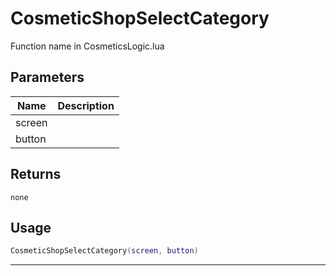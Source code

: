 # CosmeticShopSelectCategory

Function name in CosmeticsLogic.lua

## Parameters

| Name   | Description |
| ------ | ----------- |
| screen |             |
| button |             |

## Returns

`none`

## Usage

```lua
CosmeticShopSelectCategory(screen, button)
```

---
